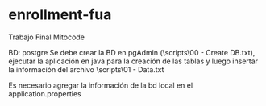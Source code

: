 # enrollment-fua
Trabajo Final Mitocode


BD: postgre
Se debe crear la BD en pgAdmin (\scripts\00 - Create DB.txt), ejecutar la aplicación en java para la creación de las tablas y luego insertar 
la información del archivo \scripts\01 - Data.txt

Es necesario agregar la información de la bd local en el application.properties